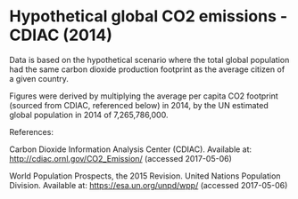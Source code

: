 # Hypothetical global CO2 emissions - CDIAC (2014)

Data is based on the hypothetical scenario where the total global population had the same carbon dioxide production footprint as the average citizen of a given country.

Figures were derived by multiplying the average per capita CO2 footprint (sourced from CDIAC, referenced below) in 2014, by the UN estimated global population in 2014 of 7,265,786,000.

References:

Carbon Dioxide Information Analysis Center (CDIAC). Available at: http://cdiac.ornl.gov/CO2_Emission/ (accessed 2017-05-06)

World Population Prospects, the 2015 Revision. United Nations Population Division. Available at: https://esa.un.org/unpd/wpp/ (accessed 2017-05-06)